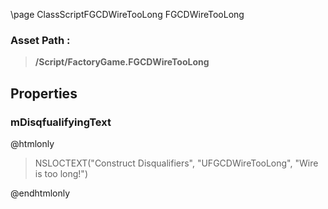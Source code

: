 \page ClassScriptFGCDWireTooLong FGCDWireTooLong
### Asset Path :
<b><blockquote>/Script/FactoryGame.FGCDWireTooLong</blockquote></b>
## Properties

### mDisqfualifyingText
@htmlonly
<blockquote>NSLOCTEXT("Construct Disqualifiers", "UFGCDWireTooLong", "Wire is too long!")</blockquote>
@endhtmlonly

